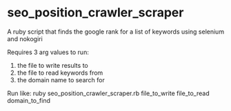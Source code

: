 # seo_position_crawler_scraper
A ruby script that finds the google rank for a list of keywords using selenium and nokogiri

Requires 3 arg values to run:

1. the file to write results to
2. the file to read keywords from
3. the domain name to search for

Run like:
ruby seo_position_crawler_scraper.rb file_to_write file_to_read domain_to_find